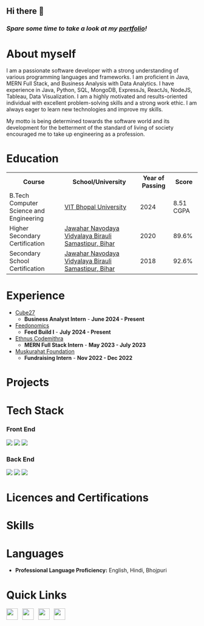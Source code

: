 ## Hi there 👋

<h3><i>Spare some time to take a look at my <a href="https://harshjha1234.github.io/">portfolio</a>!</i></h3>

# About myself

I am a passionate software developer with a strong understanding of various programming languages and frameworks. I am proficient in Java, MERN Full Stack, and Business Analysis with Data Analytics. I have experience in Java, Python, SQL, MongoDB, ExpressJs, ReactJs, NodeJS, Tableau, Data Visualization. I am a highly motivated and results-oriented individual with excellent problem-solving skills and a strong work ethic. I am always eager to learn new technologies and improve my skills.

My motto is being determined towards the software world and its development for the betterment of the standard of living of society encouraged me to take up engineering as a profession.


# Education

<table>
  <tr>
    <th>Course</th>
    <th>School/University</th>
    <th>Year of Passing</th>
    <th>Score</th>
  </tr>
  <tr>
    <td>B.Tech Computer Science and Engineering</td>
    <td><a href="https://vitbhopal.ac.in/">VIT Bhopal University</a></td>
    <td>2024</td>
    <td>8.51 CGPA</td>
  </tr>
  <tr>
    <td>Higher Secondary Certification</td>
    <td><a href="https://www.navodaya.gov.in/nvs/nvs-school/SAMASTIPUR/en/home/">Jawahar Navodaya Vidyalaya Birauli Samastipur, Bihar</a></td>
    <td>2020</td>
    <td>89.6%</td>
  </tr>
  <tr>
    <td>Secondary School Certification</td>
    <td><a href="https://www.navodaya.gov.in/nvs/nvs-school/SAMASTIPUR/en/home/">Jawahar Navodaya Vidyalaya Birauli Samastipur, Bihar</a></td>
    <td>2018</td>
    <td>92.6%</td>
  </tr>
 </table>

# Experience
- [Cube27](https://www.cube27.com/)
  - <b>Business Analyst Intern</b> - <b>June 2024 - Present</b>
- [Feedonomics](https://feedonomics.com/)
  - <b>Feed Build I</b> - <b>July 2024 - Present</b>
- [Ethnus Codemithra](https://codemithra.com/)
  - <b>MERN Full Stack Intern</b> - <b>May 2023 - July 2023</b>
- [Muskurahat Foundation](https://www.muskurahat.org.in/)
  - <b>Fundraising Intern</b> - <b>Nov 2022 - Dec 2022</b>

# Projects


# Tech Stack

### Front End

<img src="https://img.shields.io/badge/HTML5-E34F26?style=for-the-badge&logo=html5&logoColor=white"> <img  src="https://img.shields.io/badge/CSS3-1572B6?style=for-the-badge&logo=css3&logoColor=white"> <img  src="https://img.shields.io/badge/JavaScript-F7DF1E?style=for-the-badge&logo=javascript&logoColor=black"> 

### Back End

<img src="https://img.shields.io/badge/Python-ffd340?style=for-the-badge&logo=python&logoColor=black"> <img src="https://img.shields.io/badge/Java-e11e21?style=for-the-badge&logo=java&logoColor=white"> <img src="https://img.shields.io/badge/PHP-686ca3?style=for-the-badge&logo=php&logoColor=white"> 



# Licences and Certifications


# Skills



  
# Languages
- <strong>Professional Language Proficiency:</strong> English, Hindi, Bhojpuri

# Quick Links

<a href="https://www.linkedin.com/in/harsh-kumar-a842a720b/"><img height="30" src="https://github.com/anirudhbelwadi/anirudhbelwadi/blob/master/images/linkedin.png"></a>&nbsp;&nbsp;
<a href="https://drive.google.com/file/d/1EhDtMoq2cIQCXVREYB4vHZOqM5_RfjAd/view?usp=drive_link"><img height="30" src="https://github.com/anirudhbelwadi/anirudhbelwadi/blob/master/images/resume.png"></a>&nbsp;&nbsp;
<a href="mailto:rajharsh5119@gmail.com"><img height="30" src="https://github.com/anirudhbelwadi/anirudhbelwadi/blob/master/images/email.png"></a>&nbsp;&nbsp;
<a href="https://www.instagram.com/harshjha131/"><img height="30" src="https://github.com/anirudhbelwadi/anirudhbelwadi/blob/master/images/insta.png"></a>&nbsp;&nbsp;

<!--
**harshjha1234/harshjha1234** is a ✨ _special_ ✨ repository because its `README.md` (this file) appears on your GitHub profile.

Here are some ideas to get you started:

- 🔭 I’m currently working on ...
- 🌱 I’m currently learning ...
- 👯 I’m looking to collaborate on ...
- 🤔 I’m looking for help with ...
- 💬 Ask me about ...
- 📫 How to reach me: ...
- 😄 Pronouns: ...
- ⚡ Fun fact: ...
-->
